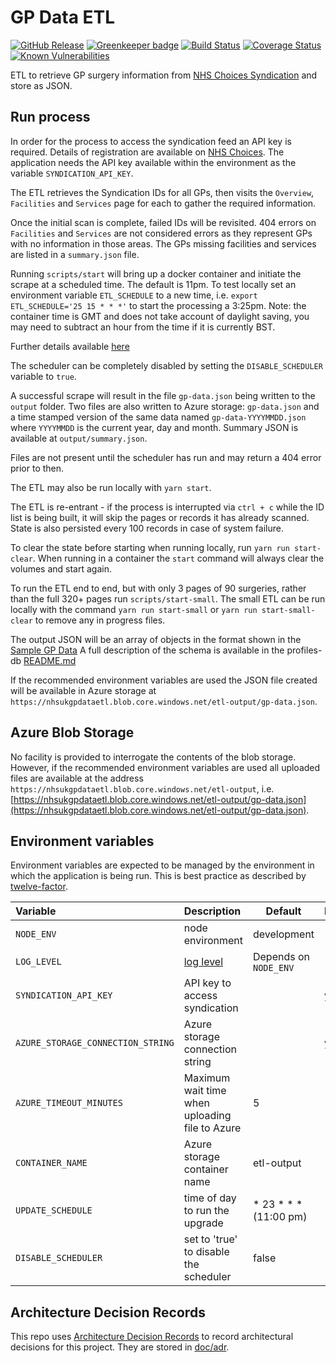 # GP Data ETL

[![GitHub Release](https://img.shields.io/github/release/nhsuk/gp-data-etl.svg)](https://github.com/nhsuk/gp-data-etl/releases/latest/)
[![Greenkeeper badge](https://badges.greenkeeper.io/nhsuk/gp-data-etl.svg)](https://greenkeeper.io/)
[![Build Status](https://travis-ci.org/nhsuk/gp-data-etl.svg?branch=master)](https://travis-ci.org/nhsuk/gp-data-etl)
[![Coverage Status](https://coveralls.io/repos/github/nhsuk/gp-data-etl/badge.svg)](https://coveralls.io/github/nhsuk/gp-data-etl)
[![Known Vulnerabilities](https://snyk.io/test/github/nhsuk/gp-data-etl/badge.svg)](https://snyk.io/test/github/nhsuk/gp-data-etl)

ETL to retrieve GP surgery information from [NHS Choices Syndication](http://www.nhs.uk/aboutNHSChoices/professionals/syndication/Pages/Webservices.aspx)
and store as JSON.

## Run process

In order for the process to access the syndication feed an API key is required.
Details of registration are available on
[NHS Choices](http://www.nhs.uk/aboutNHSChoices/professionals/syndication/Pages/Webservices.aspx).
The application needs the API key available within the environment as the variable `SYNDICATION_API_KEY`.

The ETL retrieves the Syndication IDs for all GPs, then visits the `Overview`, `Facilities` and `Services` page for each to gather the required information.

Once the initial scan is complete, failed IDs will be revisited. 404 errors on `Facilities` and `Services` are not considered errors as
they represent GPs with no information in those areas. The GPs missing facilities and services are listed in a `summary.json` file.

Running `scripts/start` will bring up a docker container and initiate the scrape at a scheduled time.
The default is 11pm. To test locally set an environment variable `ETL_SCHEDULE` to a new time,
i.e. `export ETL_SCHEDULE='25 15 * * *'` to start the processing a 3:25pm. Note: the container time is GMT and does not take account of daylight saving, you may need to subtract an hour from the time if it is currently BST.

Further details available [here](https://www.npmjs.com/package/node-schedule)

The scheduler can be completely disabled by setting the `DISABLE_SCHEDULER` variable to `true`.

A successful scrape will result in the file `gp-data.json` being written to the `output` folder.
Two files are also written to Azure storage: `gp-data.json` and a time stamped version of the same data named `gp-data-YYYYMMDD.json` where `YYYYMMDD` is the current year, day and month. Summary JSON is available at `output/summary.json`.

Files are not present until the scheduler has run and may return a 404 error prior to then.

The ETL may also be run locally with `yarn start`.

The ETL is re-entrant - if the process is interrupted via `ctrl + c` while the ID list is being built, it will skip the pages or records it has already scanned. State is also persisted every 100 records in case of system failure.

To clear the state before starting when running locally, run `yarn run start-clear`. 
When running in a container the `start` command will always clear the volumes and start again.

To run the ETL end to end, but with only 3 pages of 90 surgeries, rather than the full 320+ pages run `scripts/start-small`. 
The small ETL can be run locally with the command `yarn run start-small` or `yarn run start-small-clear` to remove any in progress files.

The output JSON will be an array of objects in the format shown in the [Sample GP Data](sample-gp-data.json)
A full description of the schema is available in the profiles-db [README.md](https://github.com/nhsuk/profiles-db/blob/master/README.md)

If the recommended environment variables are used the JSON file created will be available in Azure storage at `https://nhsukgpdataetl.blob.core.windows.net/etl-output/gp-data.json`.

## Azure Blob Storage

No facility is provided to interrogate the contents of the blob storage. However, if the recommended environment variables are used
all uploaded files are available at the address `https://nhsukgpdataetl.blob.core.windows.net/etl-output`,
i.e. [https://nhsukgpdataetl.blob.core.windows.net/etl-output/gp-data.json](https://nhsukgpdataetl.blob.core.windows.net/etl-output/gp-data.json).

## Environment variables

Environment variables are expected to be managed by the environment in which
the application is being run. This is best practice as described by
[twelve-factor](https://12factor.net/config).

| Variable                           | Description                                                          | Default                 | Required   |
| :--------------------------------- | :------------------------------------------------------------------- | ----------------------- | :--------- |
| `NODE_ENV`                         | node environment                                                     | development             |            |
| `LOG_LEVEL`                        | [log level](https://github.com/trentm/node-bunyan#levels)            | Depends on `NODE_ENV`   |            |
| `SYNDICATION_API_KEY`              | API key to access syndication                                        |                         | yes        |
| `AZURE_STORAGE_CONNECTION_STRING`  | Azure storage connection string                                      |                         | yes        |
| `AZURE_TIMEOUT_MINUTES`            | Maximum wait time when uploading file to Azure                       | 5                       |            |
| `CONTAINER_NAME`                   | Azure storage container name                                         | etl-output              |            |
| `UPDATE_SCHEDULE`                  | time of day to run the upgrade                                       | * 23 * * * (11:00 pm)   |            |
| `DISABLE_SCHEDULER`                | set to 'true' to disable the scheduler                               | false                   |            |

## Architecture Decision Records
 
This repo uses
[Architecture Decision Records](http://thinkrelevance.com/blog/2011/11/15/documenting-architecture-decisions)
to record architectural decisions for this project.
They are stored in [doc/adr](doc/adr).

